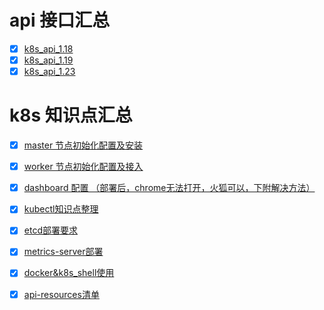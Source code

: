 # api 接口汇总
- [x] [k8s_api_1.18](https://kubernetes.io/docs/reference/generated/kubernetes-api/v1.18/#-strong-api-overview-strong-)
- [x] [k8s_api_1.19](https://kubernetes.io/docs/reference/generated/kubernetes-api/v1.19/#-strong-api-overview-strong-)
- [x] [k8s_api_1.23](https://kubernetes.io/docs/reference/generated/kubernetes-api/v1.23/#-strong-status-operations-deployment-v1-apps-strong-) 

# k8s 知识点汇总
- [x] [master 节点初始化配置及安装](https://github.com/bertreyking/k8s/blob/master/k8s/install_masterNode.md)
- [x] [worker 节点初始化配置及接入](https://github.com/bertreyking/k8s/blob/master/k8s/join_workerNodes.md)
- [x] [dashboard 配置 （部署后，chrome无法打开，火狐可以，下附解决方法）](https://github.com/bertreyking/k8s/tree/master/k8s/dashboard)
- [x] [kubectl知识点整理](https://github.com/bertreyking/k8s/blob/master/k8s/kubectl%E7%9F%A5%E8%AF%86%E7%82%B9%E6%95%B4%E7%90%86.md)
- [x] [etcd部署要求](https://github.com/bertreyking/k8s/blob/master/k8s/etcd%E7%A1%AC%E4%BB%B6%E9%85%8D%E7%BD%AE%E5%8F%82%E8%80%83.md)
- [x] [metrics-server部署](https://github.com/bertreyking/k8s/tree/master/k8s/yaml)
- [x] [docker&k8s_shell使用](https://github.com/bertreyking/k8s/blob/master/k8s/define-command-argument-container.md)
- [x] [api-resources清单](https://github.com/bertreyking/k8s/tree/master/k8s/api-resources%E6%B1%87%E6%80%BB)


